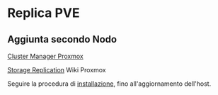 # Replica PVE

## Aggiunta secondo Nodo

[Cluster Manager Proxmox](https://pve.proxmox.com/wiki/Cluster_Manager)

[Storage Replication](https://pve.proxmox.com/wiki/Storage_Replication) Wiki Proxmox


Seguire la procedura di [installazione](install.md), fino all'aggiornamento dell'host.



